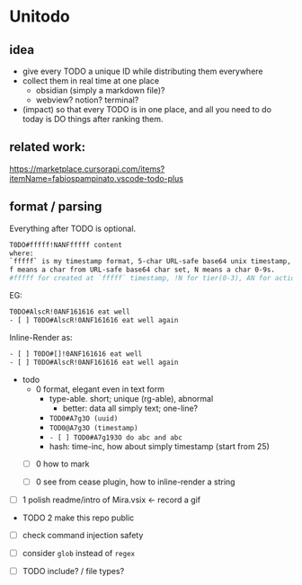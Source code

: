 # Unitodo


## idea

- give every TODO a unique ID while distributing them everywhere
- collect them in real time at one place 
    - obsidian (simply a markdown file)?
    - webview? notion? terminal?
- (impact) so that every TODO is in one place, and all you need to do today is DO things after ranking them.

## related work:
https://marketplace.cursorapi.com/items?itemName=fabiospampinato.vscode-todo-plus


## format / parsing

Everything after TODO is optional.
```bash
T0DO#fffff!NANFfffff content
where:
`fffff` is my timestamp format, 5-char URL-safe base64 unix timestamp, starting from 25.1.1, EG: `AlscR`.
f means a char from URL-safe base64 char set, N means a char 0-9s.
#fffff for created at `fffff` timestamp, !N for tier(0-3), AN for actionable(0-3), Ffffff for finished at `fffff` timestamp, content is the rest of the line.
```
EG:
```bash
T0DO#AlscR!0ANF161616 eat well
- [ ] T0DO#AlscR!0ANF161616 eat well again
```
Inline-Render as:
```bash
- [ ] T0DO#[]!0ANF161616 eat well
- [ ] T0DO#AlscR!0ANF161616 eat well again
```


- todo
    - 0 format, elegant even in text form
        - type-able. short; unique (rg-able), abnormal
            - better: data all simply text; one-line?
        - `TOD0#A7g3O (uuid)`
        - `TOD0@A7g3O (timestamp)`
        - `- [ ] TOD0#A7g193O do abc and abc`
        - hash: time-inc, how about simply timestamp (start from 25)
    - [ ] 0 how to mark
    - [ ] 0 see from cease plugin, how to inline-render a string



- [ ] 1 polish readme/intro of Mira.vsix ← record a gif 



- TODO 2 make this repo public


- [ ] check command injection safety

- [ ] consider `glob` instead of `regex`

- [ ] TODO include? / file types?